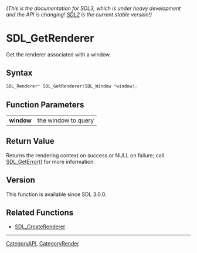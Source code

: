 ###### (This is the documentation for SDL3, which is under heavy development and the API is changing! [SDL2](https://wiki.libsdl.org/SDL2/) is the current stable version!)
# SDL_GetRenderer

Get the renderer associated with a window.

## Syntax

```c
SDL_Renderer* SDL_GetRenderer(SDL_Window *window);

```

## Function Parameters

|                |                     |
| -------------- | ------------------- |
| **window**     | the window to query |

## Return Value

Returns the rendering context on success or NULL on failure; call
[SDL_GetError](SDL_GetError.md)() for more information.

## Version

This function is available since SDL 3.0.0.

## Related Functions

* [SDL_CreateRenderer](SDL_CreateRenderer.md)

----
[CategoryAPI](CategoryAPI.md), [CategoryRender](CategoryRender.md)
